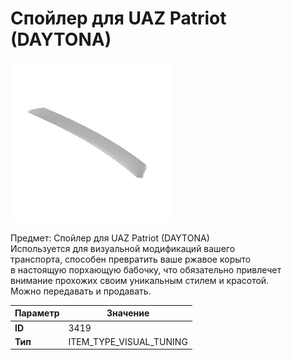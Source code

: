 # Спойлер для UAZ Patriot (DAYTONA)

![Item Image](../img/3419.webp?raw=true)

Предмет: Спойлер для UAZ Patriot (DAYTONA)<br>Используется для визуальной модификаций вашего<br>транспорта, способен превратить ваше ржавое корыто<br>в настоящую порхающую бабочку, что обязательно привлечет<br>внимание прохожих своим уникальным стилем и красотой.<br>Можно передавать и продавать.


| Параметр | Значение |
|----------|----------|
| **ID** | 3419 |
| **Тип** | ITEM_TYPE_VISUAL_TUNING |

